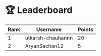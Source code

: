 # 🏆 Leaderboard

| Rank | Username | Points |
|------|----------|--------|
| 1 | utkarsh-chauhannn | 20 |
| 2 | AryanSachan12 | 5 |
